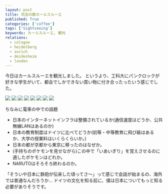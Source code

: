 ```yaml
---
layout: post
title: 司法の都カールスルーエ
published: True
categories: ['coffee']
tags: ['Sightseeing']
keywords: カールスルーエ, 観光
relations:
  - cologne
  - heidelberg
  - zurich
  - deidesheim
  - london
---
```


今日はカールスルーエを観光しました。
というより、工科大にパンクロックが好きな学生がいて、都会でしかできない買い物に付き合ったったいう感じでした。

<img src="https://dl.dropboxusercontent.com/u/12208857/img/IMG_1272.JPG" class="image-on-frame image-fade">

<img src="https://dl.dropboxusercontent.com/u/12208857/img/IMG_1274.JPG" class="image-on-frame image-fade">

<img src="https://dl.dropboxusercontent.com/u/12208857/img/IMG_1233.JPG" class="image-on-frame image-fade">

<img src="https://dl.dropboxusercontent.com/u/12208857/img/IMG_1275.JPG" class="image-on-frame image-fade">

<img src="https://dl.dropboxusercontent.com/u/12208857/img/IMG_1276.JPG" class="image-on-frame image-fade">

<img src="https://dl.dropboxusercontent.com/u/12208857/img/IMG_1277.JPG" class="image-on-frame image-fade">

<img src="https://dl.dropboxusercontent.com/u/12208857/img/IMG_1258.JPG" class="image-on-frame-medium image-fade">

<img src="https://dl.dropboxusercontent.com/u/12208857/img/IMG_1224.JPG" class="image-on-frame-medium image-fade">

ちなみに電車の中での話題

* 日本のインターネットインフラは整備されているか(通信速度はどうか、公共無線LANはあるのか)
* 日本の教育制度はドイツに比べてどうか(初等・中等教育に飛び級はあるか、大学の授業料はいくらくらいか。)
* 日本の都が京都から東京に移ったのはなぜか。
* (手持ちのポケモンを見せながら)この中で「いあいぎり」を覚えさせるのに適したポケモンはどれか。
* NARUTOはそろそろ終わるのか。

「そういや日本に鉄砲が伝来した頃ってさ〜」って感じで会話が始まるの、海外では普通なんだろうか...
ドイツの文化を知る前に、僕は日本についてもっと知る必要がありそうです。
